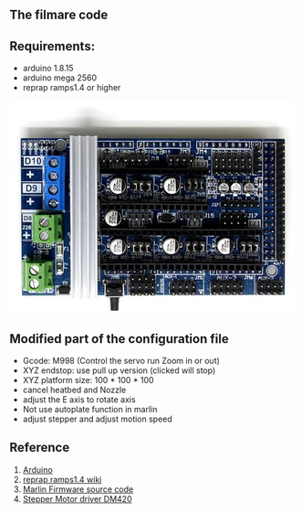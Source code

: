 ## The filmare code

## Requirements:

- arduino 1.8.15
- arduino mega 2560
- reprap ramps1.4 or higher

![](/filimare_code/images/ramps1_6.jpg)

## Modified part of the configuration file

- Gcode: M998 (Control the servo run Zoom in or out)
- XYZ endstop: use pull up version (clicked will stop)
- XYZ platform size: 100 * 100 * 100
- cancel heatbed and Nozzle
- adjust the E axis to rotate axis
- Not use autoplate function in marlin
- adjust stepper and adjust motion speed

## Reference

1. [Arduino](https://www.arduino.cc/)
2. [reprap ramps1.4 wiki](https://reprap.org/wiki/RepRap)
3. [Marlin Firmware source code](https://reprap.org/wiki/RepRap)
4. [Stepper Motor driver DM420](https://www.exp-tech.de/media/pdf/ACT/DM420.pdf)
